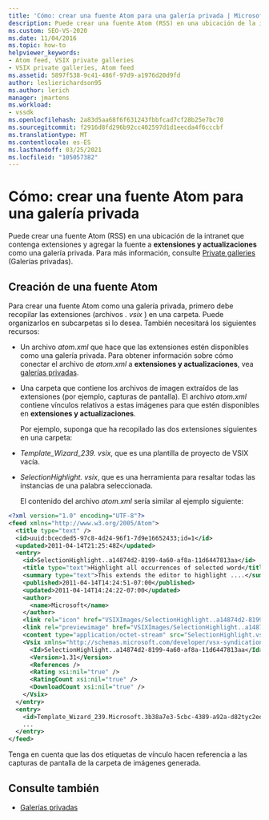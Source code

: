 ```yaml
---
title: 'Cómo: crear una fuente Atom para una galería privada | Microsoft Docs'
description: Puede crear una fuente Atom (RSS) en una ubicación de la intranet que contenga extensiones y agregar la fuente a extensiones y actualizaciones como una galería privada.
ms.custom: SEO-VS-2020
ms.date: 11/04/2016
ms.topic: how-to
helpviewer_keywords:
- Atom feed, VSIX private galleries
- VSIX private galleries, Atom feed
ms.assetid: 5897f538-9c41-486f-97d9-a1976d20d9fd
author: leslierichardson95
ms.author: lerich
manager: jmartens
ms.workload:
- vssdk
ms.openlocfilehash: 2a83d5aa68f6f631243fbbfcad7cf28b25e7bc70
ms.sourcegitcommit: f2916d8fd296b92cc402597d1d1eecda4f6cccbf
ms.translationtype: MT
ms.contentlocale: es-ES
ms.lasthandoff: 03/25/2021
ms.locfileid: "105057382"
---
```

# <a name="how-to-create-an-atom-feed-for-a-private-gallery"></a>Cómo: crear una fuente Atom para una galería privada
Puede crear una fuente Atom (RSS) en una ubicación de la intranet que contenga extensiones y agregar la fuente a **extensiones y actualizaciones** como una galería privada. Para más información, consulte [Private galleries](../extensibility/private-galleries.md) (Galerías privadas).

## <a name="create-an-atom-feed"></a>Creación de una fuente Atom
 Para crear una fuente Atom como una galería privada, primero debe recopilar las extensiones (archivos *. vsix* ) en una carpeta. Puede organizarlos en subcarpetas si lo desea. También necesitará los siguientes recursos:

- Un archivo *atom.xml* que hace que las extensiones estén disponibles como una galería privada. Para obtener información sobre cómo conectar el archivo de *atom.xml* a **extensiones y actualizaciones**, vea [galerías privadas](../extensibility/private-galleries.md).

- Una carpeta que contiene los archivos de imagen extraídos de las extensiones (por ejemplo, capturas de pantalla). El archivo *atom.xml* contiene vínculos relativos a estas imágenes para que estén disponibles en **extensiones y actualizaciones**.

  Por ejemplo, suponga que ha recopilado las dos extensiones siguientes en una carpeta:

- *Template_Wizard_239. vsix*, que es una plantilla de proyecto de VSIX vacía.

- *SelectionHighlight. vsix*, que es una herramienta para resaltar todas las instancias de una palabra seleccionada.

  El contenido del archivo *atom.xml* sería similar al ejemplo siguiente:

```xml
<?xml version="1.0" encoding="UTF-8"?>
<feed xmlns="http://www.w3.org/2005/Atom">
  <title type="text" />
  <id>uuid:bcecded5-97c8-4d24-96f1-7d9e16652433;id=1</id>
  <updated>2011-04-14T21:25:48Z</updated>
  <entry>
    <id>SelectionHighlight..a14874d2-8199-4a60-af8a-11d6447813aa</id>
    <title type="text">Highlight all occurrences of selected word</title>
    <summary type="text">This extends the editor to highlight ....</summary>
    <published>2011-04-14T14:24:51-07:00</published>
    <updated>2011-04-14T14:24:22-07:00</updated>
    <author>
      <name>Microsoft</name>
    </author>
    <link rel="icon" href="VSIXImages/SelectionHighlight..a14874d2-8199-4a60-af8a-11d6447813aa_Icon_SelectionHighlightIcon.jpg" />
    <link rel="previewimage" href="VSIXImages/SelectionHighlight..a14874d2-8199-4a60-af8a-11d6447813aa_PreviewImage_SelectionHighlight.jpg" />
    <content type="application/octet-stream" src="SelectionHighlight.vsix" />
    <Vsix xmlns="http://schemas.microsoft.com/developer/vsx-syndication-schema/2010" xmlns:xsd="http://www.w3.org/2001/XMLSchema" xmlns:xsi="http://www.w3.org/2001/XMLSchema-instance">
      <Id>SelectionHighlight..a14874d2-8199-4a60-af8a-11d6447813aa</Id>
      <Version>1.31</Version>
      <References />
      <Rating xsi:nil="true" />
      <RatingCount xsi:nil="true" />
      <DownloadCount xsi:nil="true" />
    </Vsix>
  </entry>
  <entry>
    <id>Template_Wizard_239.Microsoft.3b38a7e3-5cbc-4389-a92a-d82tyc2ed592</id>
    ...
  </entry>
</feed>
```

 Tenga en cuenta que las dos etiquetas de vínculo hacen referencia a las capturas de pantalla de la carpeta de imágenes generada.

## <a name="see-also"></a>Consulte también
- [Galerías privadas](../extensibility/private-galleries.md)

